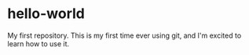 # hello-world
My first repository. This is my first time ever using git, and I'm excited to learn how to use it.
